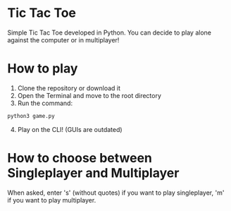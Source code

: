 # Tic Tac Toe
Simple Tic Tac Toe developed in Python. 
You can decide to play alone against the computer or in multiplayer!

# How to play

1. Clone the repository or download it
2. Open the Terminal and move to the root directory
3. Run the command:
```sh
python3 game.py
```
4. Play on the CLI! (GUIs are outdated)

# How to choose between Singleplayer and Multiplayer
When asked, enter 's' (without quotes) if you want to play singleplayer, 'm' if you want to play multiplayer.
